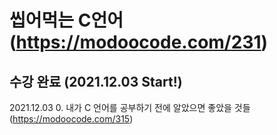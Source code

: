 씹어먹는 C언어 (https://modoocode.com/231)
=========================================


수강 완료 (2021.12.03 Start!)
----------------------------

2021.12.03 0. 내가 C 언어를 공부하기 전에 알았으면 좋았을 것들 (https://modoocode.com/315)
